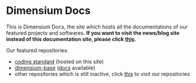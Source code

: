 # Dimensium Docs

This is Dimensium Docs, the site which hosts all the documentations of our featured projects and softwares. **If you want to visit the news/blog site instead of this documentation site, please click [this](https://dimensium.github.io).**

Our featured repositories:

- [coding standard] (hosted on this site)
- [dimensium-base] ([docs](dimensium-base/index.md) available)
- other repositories which is still inactive, click [this](https://github.com/orgs/dimensium/repositories) to visit our repositories

[coding standard]: coding-standard/index.md
[dimensium-base]: https://github.com/dimensium/dimensium-base
